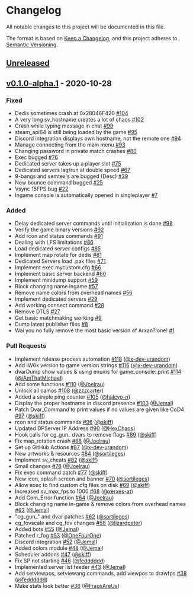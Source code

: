 # Changelog

All notable changes to this project will be documented in this file.

The format is based on [Keep a Changelog](https://keepachangelog.com/en/1.0.0/),
and this project adheres to [Semantic Versioning](https://semver.org/spec/v2.0.0.html).

## [Unreleased]

## [v0.1.0-alpha.1] - 2020-10-28

### Fixed

-   Dedis sometimes crash at 0x28046F420 [#104](https://github.com/XLabsProject/iw6x-client/issues/104)
-   A very long sv_hostname creates a lot of chaos [#102](https://github.com/XLabsProject/iw6x-client/issues/102)
-   Crash while typing message in chat [#99](https://github.com/XLabsProject/iw6x-client/issues/99)
-   steam_api64 is still being loaded by the game [#95](https://github.com/XLabsProject/iw6x-client/issues/95)
-   Discord integration displays own hostname, not the remote one [#94](https://github.com/XLabsProject/iw6x-client/issues/94)
-   Manage connecting from the main menu [#93](https://github.com/XLabsProject/iw6x-client/issues/93)
-   Changing password in private match crashes [#80](https://github.com/XLabsProject/iw6x-client/issues/80)
-   Exec bugged [#76](https://github.com/XLabsProject/iw6x-client/issues/76)
-   Dedicated server takes up a player slot [#75](https://github.com/XLabsProject/iw6x-client/issues/75)
-   Dedicated servers lag/run at double speed [#67](https://github.com/XLabsProject/iw6x-client/issues/67)
-   9-bangs and semtex's are bugged (Desc) [#39](https://github.com/XLabsProject/iw6x-client/issues/39)
-   New bounce command bugged [#25](https://github.com/XLabsProject/iw6x-client/issues/25)
-   Vsync 15FPS bug [#22](https://github.com/XLabsProject/iw6x-client/issues/22)
-   Ingame console is automatically opened in singleplayer [#7](https://github.com/XLabsProject/iw6x-client/issues/7)

### Added

-   Delay dedicated server commands until initialization is done [#98](https://github.com/XLabsProject/iw6x-client/issues/98)
-   Verify the game binary versions [#92](https://github.com/XLabsProject/iw6x-client/issues/92)
-   Add rcon and status commands [#91](https://github.com/XLabsProject/iw6x-client/issues/91)
-   Dealing with LFS limitations [#86](https://github.com/XLabsProject/iw6x-client/issues/86)
-   Load dedicated server configs [#85](https://github.com/XLabsProject/iw6x-client/issues/85)
-   Implement map rotate for dedis [#81](https://github.com/XLabsProject/iw6x-client/issues/81)
-   Dedicated Servers load .pak files [#71](https://github.com/XLabsProject/iw6x-client/issues/71)
-   Implement exec mycustom.cfg [#66](https://github.com/XLabsProject/iw6x-client/issues/66)
-   Implement basic server backend [#60](https://github.com/XLabsProject/iw6x-client/issues/60)
-   Implement minidump support [#59](https://github.com/XLabsProject/iw6x-client/issues/59)
-   Block changing name ingame [#57](https://github.com/XLabsProject/iw6x-client/issues/57)
-   Remove name colors from overhead names [#56](https://github.com/XLabsProject/iw6x-client/issues/56)
-   Implement dedicated servers [#29](https://github.com/XLabsProject/iw6x-client/issues/29)
-   Add working connect command [#28](https://github.com/XLabsProject/iw6x-client/issues/28)
-   Remove DTLS [#27](https://github.com/XLabsProject/iw6x-client/issues/27)
-   Get basic matchmaking working [#9](https://github.com/XLabsProject/iw6x-client/issues/9)
-   Dump latest publisher files [#8](https://github.com/XLabsProject/iw6x-client/issues/8)
-   Wai you no fully remove the most basic version of Arxan?!one! [#1](https://github.com/XLabsProject/iw6x-client/issues/1)

### Pull Requests

-   Implement release process automation [#118](https://github.com/XLabsProject/iw6x-client/pull/118) ([@x-dev-urandom](https://github.com/x-dev-urandom))
-   Add IW6x version to game version strings [#116](https://github.com/XLabsProject/iw6x-client/pull/116) ([@x-dev-urandom](https://github.com/x-dev-urandom))
-   dvarDump show values & using enums for game_console::print [#114](https://github.com/XLabsProject/iw6x-client/pull/114) ([@iAmThatMichael](https://github.com/iAmThatMichael))
-   Add some functions [#110](https://github.com/XLabsProject/iw6x-client/pull/110) ([@Joelrau](https://github.com/Joelrau))
-   Unlock all camos [#108](https://github.com/XLabsProject/iw6x-client/pull/108) ([@zzzcarter](https://github.com/zzzcarter))
-   Added a simple ping counter [#105](https://github.com/XLabsProject/iw6x-client/pull/105) ([@halcyo-n](https://github.com/halcyo-n))
-   Display the proper hostname in discord presence [#103](https://github.com/XLabsProject/iw6x-client/pull/103) ([@Jemal](https://github.com/Jemal))
-   Patch Dvar_Command to print values if no values are given like CoD4 [#97](https://github.com/XLabsProject/iw6x-client/pull/97) ([@skiff](https://github.com/skiff))
-   rcon and status commands [#96](https://github.com/XLabsProject/iw6x-client/pull/96) ([@skiff](https://github.com/skiff))
-   Updated DPServer IP Address [#90](https://github.com/XLabsProject/iw6x-client/pull/90) ([@HexChaos](https://github.com/HexChaos))
-   Hook calls for cg_gun\_ dvars to remove flags [#89](https://github.com/XLabsProject/iw6x-client/pull/89) ([@skiff](https://github.com/skiff))
-   Fix map_rotation crash [#88](https://github.com/XLabsProject/iw6x-client/pull/88) ([@Joelrau](https://github.com/Joelrau))
-   Set up GitHub Actions [#87](https://github.com/XLabsProject/iw6x-client/pull/87) ([@x-dev-urandom](https://github.com/x-dev-urandom))
-   New artworks & resources [#84](https://github.com/XLabsProject/iw6x-client/pull/84) ([@sortileges](https://github.com/sortileges))
-   Implement sv_cheats [#82](https://github.com/XLabsProject/iw6x-client/pull/82) ([@skiff](https://github.com/skiff))
-   Small changes [#78](https://github.com/XLabsProject/iw6x-client/pull/78) ([@Joelrau](https://github.com/Joelrau))
-   Fix exec command patch [#77](https://github.com/XLabsProject/iw6x-client/pull/77) ([@skiff](https://github.com/skiff))
-   New icon, splash screen and banner [#70](https://github.com/XLabsProject/iw6x-client/pull/70) ([@sortileges](https://github.com/sortileges))
-   Allow exec to find custom cfg files on disk [#69](https://github.com/XLabsProject/iw6x-client/pull/69) ([@skiff](https://github.com/skiff))
-   Increased sv_max_fps to 1000 [#68](https://github.com/XLabsProject/iw6x-client/pull/68) ([@xerxes-at](https://github.com/xerxes-at))
-   Add Com_Error function [#64](https://github.com/XLabsProject/iw6x-client/pull/64) ([@Joelrau](https://github.com/Joelrau))
-   Block changing name in-game & remove colors from overhead names [#63](https://github.com/XLabsProject/iw6x-client/pull/63) ([@Jemal](https://github.com/Jemal))
-   "cg_gun\_" and dvar patches [#62](https://github.com/XLabsProject/iw6x-client/pull/62) ([@sortileges](https://github.com/sortileges))
-   cg_fovscale and cg_fov changes [#58](https://github.com/XLabsProject/iw6x-client/pull/58) ([@lizardpeter](https://github.com/lizardpeter))
-   Added bots [#55](https://github.com/XLabsProject/iw6x-client/pull/55) ([@Jemal](https://github.com/Jemal))
-   Patched r_fog [#53](https://github.com/XLabsProject/iw6x-client/pull/53) ([@OneFourOne](https://github.com/OneFourOne))
-   Discord integration [#52](https://github.com/XLabsProject/iw6x-client/pull/52) ([@Jemal](https://github.com/Jemal))
-   Added colors module [#48](https://github.com/XLabsProject/iw6x-client/pull/48) ([@Jemal](https://github.com/Jemal))
-   Scheduler addons [#47](https://github.com/XLabsProject/iw6x-client/pull/47) ([@skiff](https://github.com/skiff))
-   Fix SP not starting [#46](https://github.com/XLabsProject/iw6x-client/pull/46) ([@fedddddd](https://github.com/fedddddd))
-   Implemented server list feeder [#43](https://github.com/XLabsProject/iw6x-client/pull/43) ([@Jemal](https://github.com/Jemal))
-   Add setviewpos, setviewang commands, add viewpos to drawfps [#38](https://github.com/XLabsProject/iw6x-client/pull/38) ([@fedddddd](https://github.com/fedddddd))
-   Make stats look better [#36](https://github.com/XLabsProject/iw6x-client/pull/36) ([@FragsAreUs](https://github.com/FragsAreUs))

[Unreleased]: https://github.com/XLabsProject/iw6x-client/compare/v0.1.0-alpha.1...HEAD

[v0.1.0-alpha.1]: https://github.com/XLabsProject/iw6x-client/compare/250763a0d3e77124dfce1b4d30909ebd5bf149b1...v0.1.0-alpha.1
